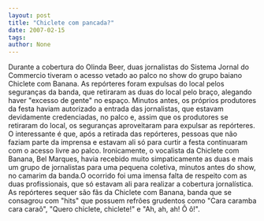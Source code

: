 ```yaml
---
layout: post
title: "Chiclete com pancada?"
date: 2007-02-15
tags: 
author: None
---
```

Durante a cobertura do Olinda Beer, duas jornalistas do Sistema Jornal do Commercio tiveram o acesso vetado ao palco no show do grupo baiano Chiclete com Banana. 
As repórteres foram expulsas do local pelos seguranças da banda, que retiraram as duas do local pelo braço, alegando haver \"excesso de gente\" no espaço. Minutos antes, os próprios produtores da festa haviam autorizado a entrada das jornalistas, que estavam devidamente credenciadas, no palco e, assim que os produtores se retiraram do local, os seguranças aproveitaram para expulsar as repórteres. 
O interessante é que, após a retirada das repórteres, pessoas que não faziam parte da imprensa e estavam ali só para curtir a festa continuaram com o acesso livre ao palco. 
Ironicamente, o vocalista da Chiclete com Banana, Bel Marques, havia recebido muito simpaticamente as duas e mais um grupo de jornalistas para uma pequena coletiva, minutos antes do show, no camarim da banda.O ocorrido foi uma imensa falta de respeito com as duas profissionais, que só estavam ali para realizar a cobertura jornalística. 
As repórteres sequer são fãs da Chiclete com Banana, banda que se consagrou com \"hits\" que possuem refrões grudentos como \"Cara caramba cara caraô\", \"Quero chiclete, chiclete!\" e \"Ah, ah, ah! Ô ô!\".  